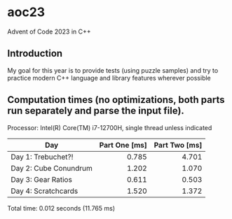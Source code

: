 # aoc23
Advent of Code 2023 in C++
## Introduction
My goal for this year is to provide tests (using puzzle samples) and try to practice modern C++ language and library features wherever possible
## Computation times (no optimizations, both parts run separately and parse the input file).
Processor: Intel(R) Core(TM) i7-12700H, single thread unless indicated

Day | Part One [ms] | Part Two [ms]
--- | ---: | ---:
Day 1: Trebuchet?! | 0.785 | 4.701
Day 2: Cube Conundrum | 1.202 | 1.070
Day 3: Gear Ratios | 0.611 | 0.503
Day 4: Scratchcards | 1.520 | 1.372

Total time: 0.012 seconds (11.765 ms)

